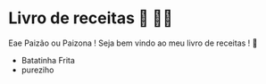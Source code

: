 # Livro de receitas :book: :man_cook: 

Eae Paizão ou Paizona !  Seja bem vindo ao meu livro de receitas ! :wave:

- Batatinha Frita 
- pureziho 
